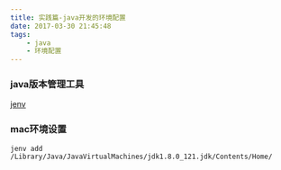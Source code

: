 ```yaml
---
title: 实践篇-java开发的环境配置
date: 2017-03-30 21:45:48
tags:
	- java
	- 环境配置
---
```


### java版本管理工具

[jenv](https://github.com/gcuisinier/jenv)

### mac环境设置

	jenv add /Library/Java/JavaVirtualMachines/jdk1.8.0_121.jdk/Contents/Home/


